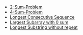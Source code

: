 <ul>
  <li> <a href="https://leetcode.com/problems/two-sum/submissions/848453097/"> 2-Sum-Problem</a>
  </li>
  <li> <a href="https://leetcode.com/problems/4sum/submissions/849483798/"> 4-Sum-Problem</a>
  </li>
  <li> <a href="https://leetcode.com/problems/longest-consecutive-sequence/submissions/848592556/"> Longest Consecutive Sequence</a>
  </li>
  <li> <a href="https://github.com/ashishks777/My_solutions_of_striver-s_SDE_sheet/blob/main/Day%204/src/Largest_subarray_with_0_sum.md"> Largest Subarray with 0 sum</a>
  </li>
  
   <li> <a href="https://leetcode.com/problems/longest-substring-without-repeating-characters/submissions/852226378/">Longest Substring without repeat</a>
  </li>
  
</ul>
